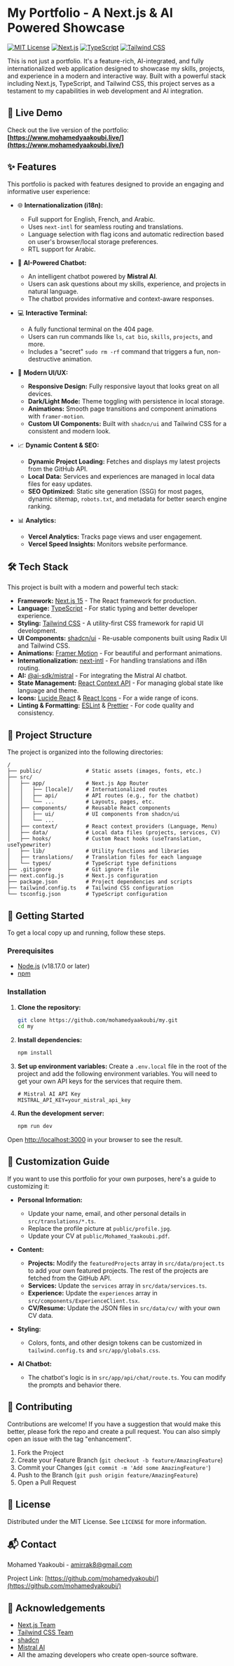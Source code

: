 # My Portfolio - A Next.js & AI Powered Showcase

[![MIT License](https://img.shields.io/badge/License-MIT-green.svg)](https://choosealicense.com/licenses/mit/)
[![Next.js](https://img.shields.io/badge/Next.js-000000?style=for-the-badge&logo=nextdotjs&logoColor=white)](https://nextjs.org/)
[![TypeScript](https://img.shields.io/badge/TypeScript-3178C6?style=for-the-badge&logo=typescript&logoColor=white)](https://www.typescriptlang.org/)
[![Tailwind CSS](https://img.shields.io/badge/Tailwind_CSS-38B2AC?style=for-the-badge&logo=tailwind-css&logoColor=white)](https://tailwindcss.com/)

This is not just a portfolio. It's a feature-rich, AI-integrated, and fully internationalized web application designed to showcase my skills, projects, and experience in a modern and interactive way. Built with a powerful stack including Next.js, TypeScript, and Tailwind CSS, this project serves as a testament to my capabilities in web development and AI integration.

## 🚀 Live Demo

Check out the live version of the portfolio: **[https://www.mohamedyaakoubi.live/](https://www.mohamedyaakoubi.live/)**

## ✨ Features

This portfolio is packed with features designed to provide an engaging and informative user experience:

*   🌐 **Internationalization (i18n):**
    *   Full support for English, French, and Arabic.
    *   Uses `next-intl` for seamless routing and translations.
    *   Language selection with flag icons and automatic redirection based on user's browser/local storage preferences.
    *   RTL support for Arabic.

*   🤖 **AI-Powered Chatbot:**
    *   An intelligent chatbot powered by **Mistral AI**.
    *   Users can ask questions about my skills, experience, and projects in natural language.
    *   The chatbot provides informative and context-aware responses.

*   💻 **Interactive Terminal:**
    *   A fully functional terminal on the 404 page.
    *   Users can run commands like `ls`, `cat bio`, `skills`, `projects`, and more.
    *   Includes a "secret" `sudo rm -rf` command that triggers a fun, non-destructive animation.

*   🎨 **Modern UI/UX:**
    *   **Responsive Design:** Fully responsive layout that looks great on all devices.
    *   **Dark/Light Mode:** Theme toggling with persistence in local storage.
    *   **Animations:** Smooth page transitions and component animations with `framer-motion`.
    *   **Custom UI Components:** Built with `shadcn/ui` and Tailwind CSS for a consistent and modern look.

*   📈 **Dynamic Content & SEO:**
    *   **Dynamic Project Loading:** Fetches and displays my latest projects from the GitHub API.
    *   **Local Data:** Services and experiences are managed in local data files for easy updates.
    *   **SEO Optimized:** Static site generation (SSG) for most pages, dynamic sitemap, `robots.txt`, and metadata for better search engine ranking.

*   📊 **Analytics:**
    *   **Vercel Analytics:** Tracks page views and user engagement.
    *   **Vercel Speed Insights:** Monitors website performance.

## 🛠️ Tech Stack

This project is built with a modern and powerful tech stack:

*   **Framework:** [Next.js 15](https://nextjs.org/) - The React framework for production.
*   **Language:** [TypeScript](https://www.typescriptlang.org/) - For static typing and better developer experience.
*   **Styling:** [Tailwind CSS](https://tailwindcss.com/) - A utility-first CSS framework for rapid UI development.
*   **UI Components:** [shadcn/ui](https://ui.shadcn.com/) - Re-usable components built using Radix UI and Tailwind CSS.
*   **Animations:** [Framer Motion](https://www.framer.com/motion/) - For beautiful and performant animations.
*   **Internationalization:** [next-intl](https://next-intl-docs.vercel.app/) - For handling translations and i18n routing.
*   **AI:** [@ai-sdk/mistral](https://sdk.vercel.ai/docs/guides/providers/mistral) - For integrating the Mistral AI chatbot.
*   **State Management:** [React Context API](https://react.dev/reference/react/useContext) - For managing global state like language and theme.
*   **Icons:** [Lucide React](https://lucide.dev/guide/packages/lucide-react) & [React Icons](https://react-icons.github.io/react-icons/) - For a wide range of icons.
*   **Linting & Formatting:** [ESLint](https://eslint.org/) & [Prettier](https://prettier.io/) - For code quality and consistency.

## 📂 Project Structure

The project is organized into the following directories:

```
/
├── public/              # Static assets (images, fonts, etc.)
├── src/
│   ├── app/             # Next.js App Router
│   │   ├── [locale]/    # Internationalized routes
│   │   ├── api/         # API routes (e.g., for the chatbot)
│   │   └── ...          # Layouts, pages, etc.
│   ├── components/      # Reusable React components
│   │   ├── ui/          # UI components from shadcn/ui
│   │   └── ...
│   ├── context/         # React context providers (Language, Menu)
│   ├── data/            # Local data files (projects, services, CV)
│   ├── hooks/           # Custom React hooks (useTranslation, useTypewriter)
│   ├── lib/             # Utility functions and libraries
│   ├── translations/    # Translation files for each language
│   └── types/           # TypeScript type definitions
├── .gitignore           # Git ignore file
├── next.config.js       # Next.js configuration
├── package.json         # Project dependencies and scripts
├── tailwind.config.ts   # Tailwind CSS configuration
└── tsconfig.json        # TypeScript configuration
```

## 🚀 Getting Started

To get a local copy up and running, follow these steps.

### Prerequisites

*   [Node.js](https://nodejs.org/en/) (v18.17.0 or later)
*   [npm](https://www.npmjs.com/)

### Installation

1.  **Clone the repository:**
    ```sh
    git clone https://github.com/mohamedyaakoubi/my.git
    cd my
    ```

2.  **Install dependencies:**
    ```sh
    npm install
    ```

3.  **Set up environment variables:**
    Create a `.env.local` file in the root of the project and add the following environment variables. You will need to get your own API keys for the services that require them.

    ```env
    # Mistral AI API Key
    MISTRAL_API_KEY=your_mistral_api_key
    ```

4.  **Run the development server:**
    ```sh
    npm run dev
    ```

Open [http://localhost:3000](http://localhost:3000) in your browser to see the result.

## 🔧 Customization Guide

If you want to use this portfolio for your own purposes, here's a guide to customizing it:

*   **Personal Information:**
    *   Update your name, email, and other personal details in `src/translations/*.ts`.
    *   Replace the profile picture at `public/profile.jpg`.
    *   Update your CV at `public/Mohamed_Yaakoubi.pdf`.

*   **Content:**
    *   **Projects:** Modify the `featuredProjects` array in `src/data/project.ts` to add your own featured projects. The rest of the projects are fetched from the GitHub API.
    *   **Services:** Update the `services` array in `src/data/services.ts`.
    *   **Experience:** Update the `experiences` array in `src/components/ExperienceClient.tsx`.
    *   **CV/Resume:** Update the JSON files in `src/data/cv/` with your own CV data.

*   **Styling:**
    *   Colors, fonts, and other design tokens can be customized in `tailwind.config.ts` and `src/app/globals.css`.

*   **AI Chatbot:**
    *   The chatbot's logic is in `src/app/api/chat/route.ts`. You can modify the prompts and behavior there.

## 🤝 Contributing

Contributions are welcome! If you have a suggestion that would make this better, please fork the repo and create a pull request. You can also simply open an issue with the tag "enhancement".

1.  Fork the Project
2.  Create your Feature Branch (`git checkout -b feature/AmazingFeature`)
3.  Commit your Changes (`git commit -m 'Add some AmazingFeature'`)
4.  Push to the Branch (`git push origin feature/AmazingFeature`)
5.  Open a Pull Request

## 📄 License

Distributed under the MIT License. See `LICENSE` for more information.

## 📬 Contact

Mohamed Yaakoubi - [amirrak8@gmail.com](mailto:amirrak8@gmail.com)

Project Link: [https://github.com/mohamedyakoubi/](https://github.com/mohamedyakoubi/)

## 🙏 Acknowledgements

*   [Next.js Team](https://nextjs.org/)
*   [Tailwind CSS Team](https://tailwindcss.com/)
*   [shadcn](https://github.com/shadcn)
*   [Mistral AI](https://mistral.ai/)
*   All the amazing developers who create open-source software.